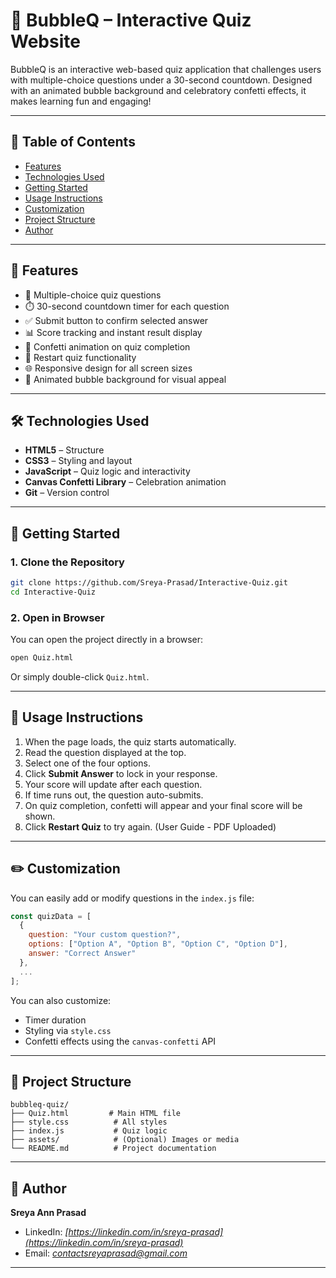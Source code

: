 # 🎉 BubbleQ – Interactive Quiz Website

BubbleQ is an interactive web-based quiz application that challenges users with multiple-choice questions under a 30-second countdown. Designed with an animated bubble background and celebratory confetti effects, it makes learning fun and engaging!

---

## 📌 Table of Contents

- [Features](#features)
- [Technologies Used](#technologies-used)
- [Getting Started](#getting-started)
- [Usage Instructions](#usage-instructions)
- [Customization](#customization)
- [Project Structure](#project-structure)
- [Author](#author)

---

## 🚀 Features

- 🧠 Multiple-choice quiz questions  
- ⏱️ 30-second countdown timer for each question  
- ✅ Submit button to confirm selected answer  
- 📊 Score tracking and instant result display  
- 🎉 Confetti animation on quiz completion  
- 🔁 Restart quiz functionality  
- 🌐 Responsive design for all screen sizes  
- 🎨 Animated bubble background for visual appeal

---

## 🛠 Technologies Used

- **HTML5** – Structure  
- **CSS3** – Styling and layout  
- **JavaScript** – Quiz logic and interactivity  
- **Canvas Confetti Library** – Celebration animation  
- **Git** – Version control  

---

## 📂 Getting Started

### 1. Clone the Repository

```bash
git clone https://github.com/Sreya-Prasad/Interactive-Quiz.git
cd Interactive-Quiz
````

### 2. Open in Browser

You can open the project directly in a browser:

```bash
open Quiz.html
```

Or simply double-click `Quiz.html`.

---

## 📝 Usage Instructions

1. When the page loads, the quiz starts automatically.
2. Read the question displayed at the top.
3. Select one of the four options.
4. Click **Submit Answer** to lock in your response.
5. Your score will update after each question.
6. If time runs out, the question auto-submits.
7. On quiz completion, confetti will appear and your final score will be shown.
8. Click **Restart Quiz** to try again.
   (User Guide - PDF Uploaded)
---

## ✏️ Customization

You can easily add or modify questions in the `index.js` file:

```javascript
const quizData = [
  {
    question: "Your custom question?",
    options: ["Option A", "Option B", "Option C", "Option D"],
    answer: "Correct Answer"
  },
  ...
];
```

You can also customize:

* Timer duration
* Styling via `style.css`
* Confetti effects using the `canvas-confetti` API

---

## 📁 Project Structure

```
bubbleq-quiz/
├── Quiz.html         # Main HTML file
├── style.css          # All styles
├── index.js           # Quiz logic
├── assets/            # (Optional) Images or media
└── README.md          # Project documentation
```

---

## 👤 Author

**Sreya Ann Prasad**

* LinkedIn: *[https://linkedin.com/in/sreya-prasad](https://linkedin.com/in/sreya-prasad)*
* Email: *[contactsreyaprasad@gmail.com](mailto:contactsreyaprasad@gmail.com)*

---
